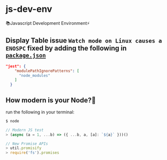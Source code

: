 # js-dev-env
:books:Javascript Development Environment:zap:

## Display Table issue `Watch mode on Linux causes a ENOSPC` fixed by adding the following in [`package.json`](https://github.com/kenkarolz99/js-dev-env/blob/master/package.json)

```json
"jest": {
    "modulePathIgnorePatterns": [
      "node_modules"
    ]
  }
  ```
  ## How modern is your Node?:rotating_light:
  run the following in your terminal:
```javascript
$ node

// Modern JS test
> (async (a = 1, ...b) => ({ ...b, a, [a]: `${a}` }))()

// New Promise APIs
> util.promisify
> require('fs').promises
```
